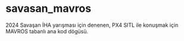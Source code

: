 # savasan_mavros
2024 Savaşan İHA yarışması için denenen, PX4 SITL ile konuşmak için MAVROS tabanlı ana kod dögüsü.
